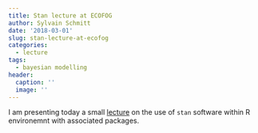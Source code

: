 ```yaml
---
title: Stan lecture at ECOFOG
author: Sylvain Schmitt
date: '2018-03-01'
slug: stan-lecture-at-ecofog
categories:
  - lecture
tags:
  - bayesian modelling
header:
  caption: ''
  image: ''
---
```


I am presenting today a small [lecture](files/stan/stan.html) on the use of `stan` software within R environemnt with associated packages. 